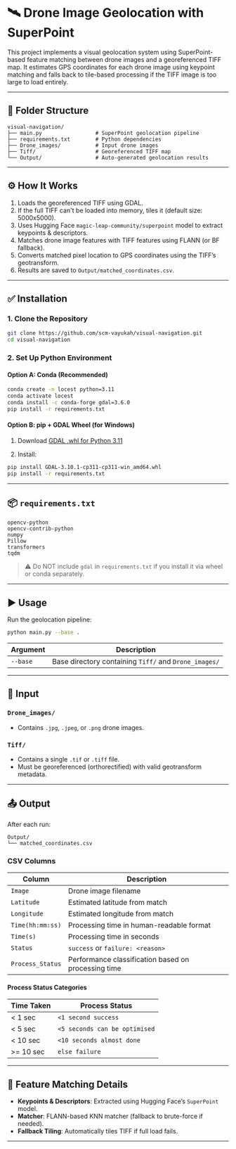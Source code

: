 # 🛰️ Drone Image Geolocation with SuperPoint

This project implements a visual geolocation system using SuperPoint-based feature matching between drone images and a georeferenced TIFF map. It estimates GPS coordinates for each drone image using keypoint matching and falls back to tile-based processing if the TIFF image is too large to load entirely.

---

## 📁 Folder Structure

```
visual-navigation/
├── main.py                 # SuperPoint geolocation pipeline
├── requirements.txt        # Python dependencies
├── Drone_images/           # Input drone images
├── Tiff/                   # Georeferenced TIFF map
└── Output/                 # Auto-generated geolocation results
```

---

## ⚙️ How It Works

1. Loads the georeferenced TIFF using GDAL.
2. If the full TIFF can't be loaded into memory, tiles it (default size: 5000x5000).
3. Uses Hugging Face `magic-leap-community/superpoint` model to extract keypoints & descriptors.
4. Matches drone image features with TIFF features using FLANN (or BF fallback).
5. Converts matched pixel location to GPS coordinates using the TIFF’s geotransform.
6. Results are saved to `Output/matched_coordinates.csv`.

---

## ✅ Installation

### 1. Clone the Repository

```bash
git clone https://github.com/scm-vayukah/visual-navigation.git
cd visual-navigation
```

### 2. Set Up Python Environment

#### Option A: Conda (Recommended)

```bash
conda create -n locest python=3.11
conda activate locest
conda install -c conda-forge gdal=3.6.0
pip install -r requirements.txt
```

#### Option B: pip + GDAL Wheel (for Windows)

1. Download [GDAL .whl for Python 3.11](https://www.lfd.uci.edu/~gohlke/pythonlibs/#gdal)

2. Install:

```bash
pip install GDAL-3.10.1-cp311-cp311-win_amd64.whl
pip install -r requirements.txt
```

---

## 📦 `requirements.txt`

```
opencv-python
opencv-contrib-python
numpy
Pillow
transformers
tqdm
```

> ⚠️ Do NOT include `gdal` in `requirements.txt` if you install it via wheel or conda separately.

---

## ▶️ Usage

Run the geolocation pipeline:

```bash
python main.py --base .
```

| Argument | Description                                           |
| -------- | ----------------------------------------------------- |
| `--base` | Base directory containing `Tiff/` and `Drone_images/` |

---

## 📂 Input

### `Drone_images/`

* Contains `.jpg`, `.jpeg`, or `.png` drone images.

### `Tiff/`

* Contains a single `.tif` or `.tiff` file.
* Must be georeferenced (orthorectified) with valid geotransform metadata.

---

## 📤 Output

After each run:

```
Output/
└── matched_coordinates.csv
```

### CSV Columns

| Column           | Description                                         |
| ---------------- | --------------------------------------------------- |
| `Image`          | Drone image filename                                |
| `Latitude`       | Estimated latitude from match                       |
| `Longitude`      | Estimated longitude from match                      |
| `Time(hh:mm:ss)` | Processing time in human-readable format            |
| `Time(s)`        | Processing time in seconds                          |
| `Status`         | `success` or `failure: <reason>`                    |
| `Process_Status` | Performance classification based on processing time |

#### Process Status Categories

| Time Taken | Process Status                |
| ---------- | ----------------------------- |
| < 1 sec    | `<1 second success`           |
| < 5 sec    | `<5 seconds can be optimised` |
| < 10 sec   | `<10 seconds almost done`     |
| >= 10 sec  | `else failure`                |

---

## 🧠 Feature Matching Details

* **Keypoints & Descriptors**: Extracted using Hugging Face’s `SuperPoint` model.
* **Matcher**: FLANN-based KNN matcher (fallback to brute-force if needed).
* **Fallback Tiling**: Automatically tiles TIFF if full load fails.

---


